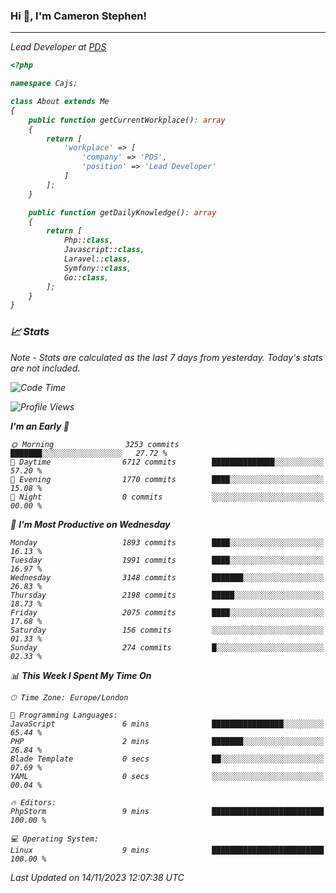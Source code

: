 ### Hi 👋, I'm Cameron Stephen!
<hr>
<p><em>Lead Developer at <a href="https://prindatasolutions.co.uk">PDS</a></p>


```php
<?php

namespace Cajs;

class About extends Me
{
    public function getCurrentWorkplace(): array
    {
        return [
            'workplace' => [
                'company' => 'PDS',
                'position' => 'Lead Developer'
            ]
        ];
    }

    public function getDailyKnowledge(): array
    {
        return [
            Php::class,
            Javascript::class,
            Laravel::class,
            Symfony::class,
            Go::class,
        ];
    }
}
```

### 📈 Stats
<p><em>Note - Stats are calculated as the last 7 days from yesterday. Today's stats are not included.</em></p>


<!--START_SECTION:waka-->
![Code Time](http://img.shields.io/badge/Code%20Time-3%2C609%20hrs%2019%20mins-blue)

![Profile Views](http://img.shields.io/badge/Profile%20Views-0-blue)

**I'm an Early 🐤** 

```text
🌞 Morning                3253 commits        ███████░░░░░░░░░░░░░░░░░░   27.72 % 
🌆 Daytime                6712 commits        ██████████████░░░░░░░░░░░   57.20 % 
🌃 Evening                1770 commits        ████░░░░░░░░░░░░░░░░░░░░░   15.08 % 
🌙 Night                  0 commits           ░░░░░░░░░░░░░░░░░░░░░░░░░   00.00 % 
```
📅 **I'm Most Productive on Wednesday** 

```text
Monday                   1893 commits        ████░░░░░░░░░░░░░░░░░░░░░   16.13 % 
Tuesday                  1991 commits        ████░░░░░░░░░░░░░░░░░░░░░   16.97 % 
Wednesday                3148 commits        ███████░░░░░░░░░░░░░░░░░░   26.83 % 
Thursday                 2198 commits        █████░░░░░░░░░░░░░░░░░░░░   18.73 % 
Friday                   2075 commits        ████░░░░░░░░░░░░░░░░░░░░░   17.68 % 
Saturday                 156 commits         ░░░░░░░░░░░░░░░░░░░░░░░░░   01.33 % 
Sunday                   274 commits         █░░░░░░░░░░░░░░░░░░░░░░░░   02.33 % 
```


📊 **This Week I Spent My Time On** 

```text
🕑︎ Time Zone: Europe/London

💬 Programming Languages: 
JavaScript               6 mins              ████████████████░░░░░░░░░   65.44 % 
PHP                      2 mins              ███████░░░░░░░░░░░░░░░░░░   26.84 % 
Blade Template           0 secs              ██░░░░░░░░░░░░░░░░░░░░░░░   07.69 % 
YAML                     0 secs              ░░░░░░░░░░░░░░░░░░░░░░░░░   00.04 % 

🔥 Editors: 
PhpStorm                 9 mins              █████████████████████████   100.00 % 

💻 Operating System: 
Linux                    9 mins              █████████████████████████   100.00 % 
```


 Last Updated on 14/11/2023 12:07:38 UTC
<!--END_SECTION:waka-->

